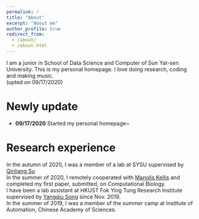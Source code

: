```yaml
---
permalink: /
title: "About"
excerpt: "About me"
author_profile: true
redirect_from: 
  - /about/
  - /about.html
---
```


I am a junior in School of Data Science and Computer of Sun Yat-sen University. This is my personal homepage. 
I love doing research, coding and making music.<br>
(upted on 09/17/2020)

Newly update
====
* **09/17/2020** Started my personal homepage~


Research experience
=====
In the autumn of 2020, I was a member of a lab at SYSU supervised by [Qinliang Su][su_bio]<br>
In the summer of 2020, I remotely cooperated with [Manolis Kellis][kellis_bio] and completed my first paper, submitted, on Computational Biology. <br>
I have been a lab assistant at HKUST Fok Ying Tung Research Institute supervised by [Yangqiu Song][song_bio] since Nov. 2019.<br>
In the summer of 2019, I was a member of the summer camp at Institute of Automation, Chinese Academy of Sciences.<br>


[kellis_bio]:http://web.mit.edu/manoli/
[song_bio]:http://www.cse.ust.hk/~yqsong/
[su_bio]:http://sdcs.sysu.edu.cn/content/3796

